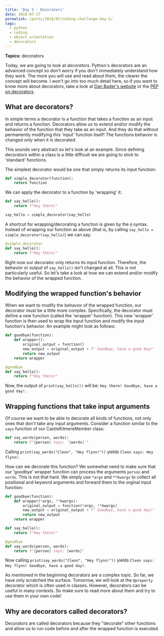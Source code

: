 ```yaml
---
title: 'Day 5 - Decorators'
date: 2018-07-27
permalink: /posts/2018/07/coding-challenge-day-5/
tags:
  - python
  - coding
  - object_orientation
  - decorators
---
```


**Topics:** decorators

Today, we are going to look at *decorators*. Python's decorators are an advanced concept so don't worry if you don't immediately understand how they work. The more you will use and read about them, the clearer the concept will become. I won't go into too much detail here, so if you want to know more about decorators, take a look at [Dan Bader's website](https://dbader.org/blog/python-decorators) or the [PEP on decorators](https://www.python.org/dev/peps/pep-0318/#on-the-name-decorator).   
   
## What are decorators?
In simple terms a decorator is a function that takes a function as an input and returns a function. Decorators allow us to extend and/or modify the behavior of the function that they take as an input. And they do that without permanently modifying this 'input' function itself! The functions behavior is changed *only* when it is decorated.  

  
This sounds very abstract so let's look at an example. Since defining decorators within a class is a little difficult we are going to stick to 'standard' functions.

The simplest decorator would be one that simply returns its input function:   
```python
def simple_decorator(function):
    return function
```

We can apply the decorator to a function by 'wrapping' it:   
```python
def say_hello():
    return f"Hey there!"

say_hello = simple_decorator(say_hello)
```

A shortcut for wrapping/decorating a function is given by the ```@``` syntax. Instead of wrapping our function as above (that is, by calling ```say_hello = simple_decorator(say_hello)```) we can say:

```python
@simple_decorator
def say_hello():
    return f"Hey there!"
```

Right now our decorator only returns its input function. Therefore, the behavior or output of ```say_hello()``` isn't changed at all. This is not particularly useful. So let's take a look at how we can extend and/or modify the behavior of the wrapped function.

## Modifying the wrapped function's behavior

When we want to modify the behavior of the wrapped function, our decorator must be a little more complex. Specifically, the decorator must define a new function (called the 'wrapper' function). This new 'wrapper' function is then used to wrap the input function and modify the input function's behavior. An example might look as follows:

```python
def goodbye(function):
    def wrapper():
        original_output = function()
        new_output = original_output + f" Goodbye, have a good day!"
        return new_output
    return wrapper

@goodbye
def say_hello():
    return f"Hey there!"
```

Now, the output of ```print(say_hello())``` will be: ```Hey there! Goodbye, have a good day!```.

## Wrapping functions that take input arguments

Of course we want to be able to decorate all kinds of functions, not only ones that don't take any input arguments. Consider a function similar to the ```says``` function of our CastleKilmereMember class:  

```python
def say_words(person, words):
    return f"{person} says: '{words}'"

```

Calling ```print(say_words("Cleon", "Hey flynn!"))``` yields ```Cleon says: Hey flynn!```.   
   
How can we decorate this function? We somewhat need to make sure that our 'goodbye' wrapper function can process the arguments ```person``` and ```words```. This is not that hard. We simply use ```*args``` and ```**kwargs``` to collect all positional and keyword arguments and forward them to the orginal input function:

```python
def goodbye(function):
    def wrapper(*args, **kwargs):
        original_output = function(*args, **kwargs)
        new_output = original_output + f" Goodbye, have a good day!"
        return new_output
    return wrapper

def say_hello():
    return f"Hey there!"

@goodbye
def say_words(person, words):
    return f"{person} says: {words}"
```

Now calling ```print(say_words("Cleon", "Hey flynn!"))``` yields ```Cleon says: Hey flynn! Goodbye, have a good day!```.   
   
As mentioned in the beginning decorators are a complex topic. So far, we have only scratched the surface. Tomorrow, we will look at the ```@property``` decorator which is often used in classes. However, decorators can be useful in many contexts. So make sure to read more about them and try to use them in your own code!   

## Why are decorators called decorators?

Decorators are called decorators because they "decorate" other functions and allow us to run code before and after the wrapped function is executed.


